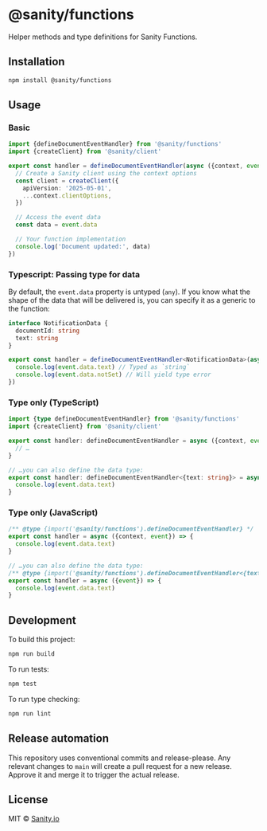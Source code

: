 # @sanity/functions

Helper methods and type definitions for Sanity Functions.

## Installation

```bash
npm install @sanity/functions
```

## Usage

### Basic

```ts
import {defineDocumentEventHandler} from '@sanity/functions'
import {createClient} from '@sanity/client'

export const handler = defineDocumentEventHandler(async ({context, event}) => {
  // Create a Sanity client using the context options
  const client = createClient({
    apiVersion: '2025-05-01',
    ...context.clientOptions,
  })

  // Access the event data
  const data = event.data

  // Your function implementation
  console.log('Document updated:', data)
})
```

### Typescript: Passing type for data

By default, the `event.data` property is untyped (`any`). If you know what the shape of the data that will be delivered is, you can specify it as a generic to the function:

```ts
interface NotificationData {
  documentId: string
  text: string
}

export const handler = defineDocumentEventHandler<NotificationData>(async ({event}) => {
  console.log(event.data.text) // Typed as `string`
  console.log(event.data.notSet) // Will yield type error
})
```

### Type only (TypeScript)

```ts
import {type defineDocumentEventHandler} from '@sanity/functions'
import {createClient} from '@sanity/client'

export const handler: defineDocumentEventHandler = async ({context, event}) => {
  // …
}

// …you can also define the data type:
export const handler: defineDocumentEventHandler<{text: string}> = async ({event}) => {
  console.log(event.data.text)
}
```

### Type only (JavaScript)

```js
/** @type {import('@sanity/functions').defineDocumentEventHandler} */
export const handler = async ({context, event}) => {
  console.log(event.data.text)
}

// …you can also define the data type:
/** @type {import('@sanity/functions').defineDocumentEventHandler<{text: string}>} */
export const handler = async ({event}) => {
  console.log(event.data.text)
}
```

## Development

To build this project:

```bash
npm run build
```

To run tests:

```bash
npm test
```

To run type checking:

```bash
npm run lint
```

## Release automation

This repository uses conventional commits and release-please. Any relevant changes to `main` will create a pull request for a new release. Approve it and merge it to trigger the actual release.

## License

MIT © [Sanity.io](https://sanity.io)
